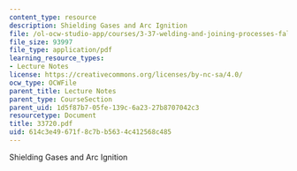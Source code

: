 ```yaml
---
content_type: resource
description: Shielding Gases and Arc Ignition
file: /ol-ocw-studio-app/courses/3-37-welding-and-joining-processes-fall-2002/614c3e49671f8c7bb5634c412568c485_33720.pdf
file_size: 93997
file_type: application/pdf
learning_resource_types:
- Lecture Notes
license: https://creativecommons.org/licenses/by-nc-sa/4.0/
ocw_type: OCWFile
parent_title: Lecture Notes
parent_type: CourseSection
parent_uid: 1d5f87b7-05fe-139c-6a23-27b8707042c3
resourcetype: Document
title: 33720.pdf
uid: 614c3e49-671f-8c7b-b563-4c412568c485
---
```

Shielding Gases and Arc Ignition